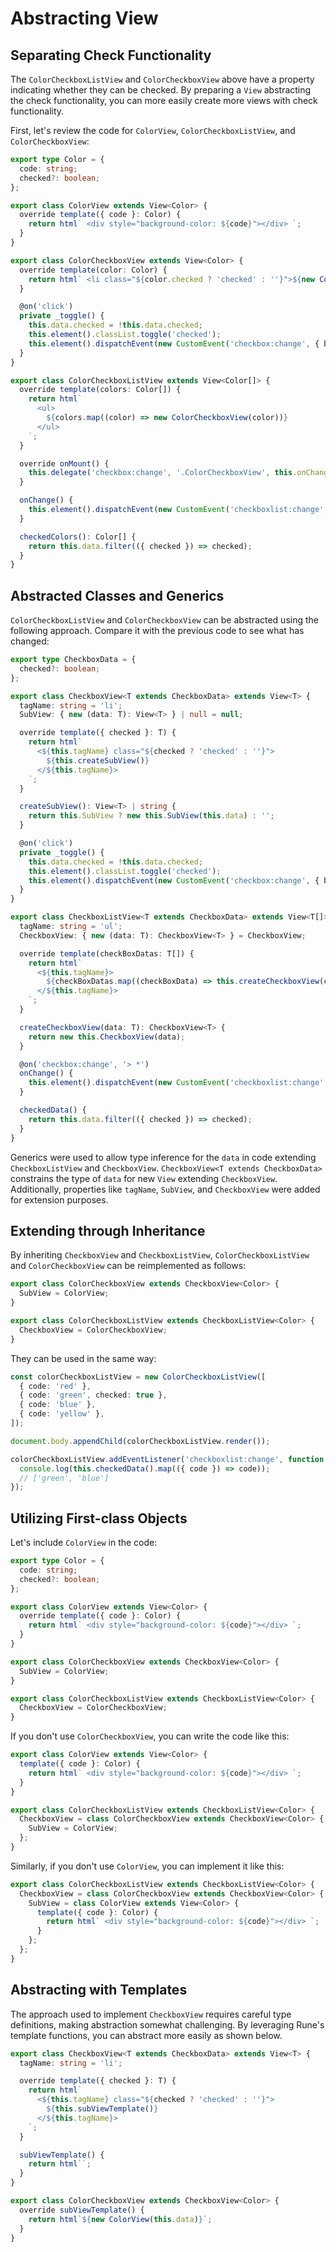 # Abstracting View

## Separating Check Functionality

The `ColorCheckboxListView` and `ColorCheckboxView` above have a property indicating whether they can be checked. By preparing a `View` abstracting the check functionality, you can more easily create more views with check functionality.

First, let's review the code for `ColorView`, `ColorCheckboxListView`, and `ColorCheckboxView`:

```typescript
export type Color = {
  code: string;
  checked?: boolean;
};

export class ColorView extends View<Color> {
  override template({ code }: Color) {
    return html` <div style="background-color: ${code}"></div> `;
  }
}

export class ColorCheckboxView extends View<Color> {
  override template(color: Color) {
    return html` <li class="${color.checked ? 'checked' : ''}">${new ColorView(color)}</li> `;
  }

  @on('click')
  private _toggle() {
    this.data.checked = !this.data.checked;
    this.element().classList.toggle('checked');
    this.element().dispatchEvent(new CustomEvent('checkbox:change', { bubbles: true }));
  }
}

export class ColorCheckboxListView extends View<Color[]> {
  override template(colors: Color[]) {
    return html`
      <ul>
        ${colors.map((color) => new ColorCheckboxView(color))}
      </ul>
    `;
  }

  override onMount() {
    this.delegate('checkbox:change', '.ColorCheckboxView', this.onChange);
  }

  onChange() {
    this.element().dispatchEvent(new CustomEvent('checkboxlist:change', { bubbles: true }));
  }

  checkedColors(): Color[] {
    return this.data.filter(({ checked }) => checked);
  }
}
```

## Abstracted Classes and Generics

`ColorCheckboxListView` and `ColorCheckboxView` can be abstracted using the following approach. Compare it with the previous code to see what has changed:

```typescript
export type CheckboxData = {
  checked?: boolean;
};

export class CheckboxView<T extends CheckboxData> extends View<T> {
  tagName: string = 'li';
  SubView: { new (data: T): View<T> } | null = null;

  override template({ checked }: T) {
    return html`
      <${this.tagName} class="${checked ? 'checked' : ''}">
        ${this.createSubView()}
      </${this.tagName}>
    `;
  }

  createSubView(): View<T> | string {
    return this.SubView ? new this.SubView(this.data) : '';
  }

  @on('click')
  private _toggle() {
    this.data.checked = !this.data.checked;
    this.element().classList.toggle('checked');
    this.element().dispatchEvent(new CustomEvent('checkbox:change', { bubbles: true }));
  }
}

export class CheckboxListView<T extends CheckboxData> extends View<T[]> {
  tagName: string = 'ul';
  CheckboxView: { new (data: T): CheckboxView<T> } = CheckboxView;

  override template(checkBoxDatas: T[]) {
    return html`
      <${this.tagName}>
        ${checkBoxDatas.map((checkBoxData) => this.createCheckboxView(checkBoxData))}
      </${this.tagName}>
    `;
  }

  createCheckboxView(data: T): CheckboxView<T> {
    return new this.CheckboxView(data);
  }

  @on('checkbox:change', '> *')
  onChange() {
    this.element().dispatchEvent(new CustomEvent('checkboxlist:change', { bubbles: true }));
  }

  checkedData() {
    return this.data.filter(({ checked }) => checked);
  }
}
```

Generics were used to allow type inference for the `data` in code extending `CheckboxListView` and `CheckboxView`. `CheckboxView<T extends CheckboxData>` constrains the type of `data` for new `View` extending `CheckboxView`. Additionally, properties like `tagName`, `SubView`, and `CheckboxView` were added for extension purposes.

## Extending through Inheritance

By inheriting `CheckboxView` and `CheckboxListView`, `ColorCheckboxListView` and `ColorCheckboxView` can be reimplemented as follows:

```typescript
export class ColorCheckboxView extends CheckboxView<Color> {
  SubView = ColorView;
}

export class ColorCheckboxListView extends CheckboxListView<Color> {
  CheckboxView = ColorCheckboxView;
}
```

They can be used in the same way:

```typescript
const colorCheckboxListView = new ColorCheckboxListView([
  { code: 'red' },
  { code: 'green', checked: true },
  { code: 'blue' },
  { code: 'yellow' },
]);

document.body.appendChild(colorCheckboxListView.render());

colorCheckboxListView.addEventListener('checkboxlist:change', function () {
  console.log(this.checkedData().map(({ code }) => code));
  // ['green', 'blue']
});
```

## Utilizing First-class Objects

Let's include `ColorView` in the code:

```typescript
export type Color = {
  code: string;
  checked?: boolean;
};

export class ColorView extends View<Color> {
  override template({ code }: Color) {
    return html` <div style="background-color: ${code}"></div> `;
  }
}

export class ColorCheckboxView extends CheckboxView<Color> {
  SubView = ColorView;
}

export class ColorCheckboxListView extends CheckboxListView<Color> {
  CheckboxView = ColorCheckboxView;
}
```

If you don't use `ColorCheckboxView`, you can write the code like this:

```typescript
export class ColorView extends View<Color> {
  template({ code }: Color) {
    return html` <div style="background-color: ${code}"></div> `;
  }
}

export class ColorCheckboxListView extends CheckboxListView<Color> {
  CheckboxView = class ColorCheckboxView extends CheckboxView<Color> {
    SubView = ColorView;
  };
}
```

Similarly, if you don't use `ColorView`, you can implement it like this:

```typescript
export class ColorCheckboxListView extends CheckboxListView<Color> {
  CheckboxView = class ColorCheckboxView extends CheckboxView<Color> {
    SubView = class ColorView extends View<Color> {
      template({ code }: Color) {
        return html` <div style="background-color: ${code}"></div> `;
      }
    };
  };
}
```

## Abstracting with Templates

The approach used to implement `CheckboxView` requires careful type definitions, making abstraction somewhat challenging. By leveraging Rune's template functions, you can abstract more easily as shown below.

```typescript
export class CheckboxView<T extends CheckboxData> extends View<T> {
  tagName: string = 'li';

  override template({ checked }: T) {
    return html`
      <${this.tagName} class="${checked ? 'checked' : ''}">
        ${this.subViewTemplate()}
      </${this.tagName}>
    `;
  }

  subViewTemplate() {
    return html``;
  }
}

export class ColorCheckboxView extends CheckboxView<Color> {
  override subViewTemplate() {
    return html`${new ColorView(this.data)}`;
  }
}
```

